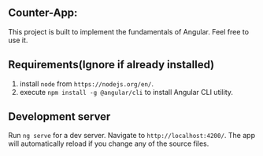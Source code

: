 ## Counter-App:
This project is built to implement the fundamentals of Angular. Feel free to use it.

## Requirements(Ignore if already installed)
 
 1. install `node` from `https://nodejs.org/en/`.
 2. execute `npm install -g @angular/cli` to install Angular CLI utility.

## Development server

Run `ng serve` for a dev server. Navigate to `http://localhost:4200/`. The app will automatically reload if you change any of the source files.

